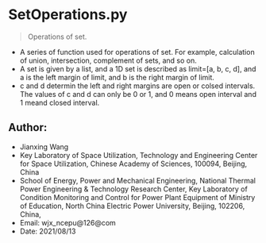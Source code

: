 # SetOperations.py
> Operations of set.
* A series of function used for operations of set. For example, calculation of union, intersection, complement of sets, and so on.
* A set is given by a list, and a 1D set is described as limit=[a, b, c, d], and a is the left margin of limit, and b is the right margin of limit.
* c and d determin the left and right margins are open or colsed intervals. The values of c and d can only be 0 or 1, and 0 means open interval and 1 meand closed interval.
## Author: 
* Jianxing Wang
* Key Laboratory of Space Utilization, Technology and Engineering Center for Space Utilization, Chinese Academy of Sciences, 100094, Beijing, China
* School of Energy, Power and Mechanical Engineering, National Thermal Power Engineering & Technology Research Center, Key Laboratory of Condition Monitoring and Control for Power Plant Equipment of Ministry of Education, North China Electric Power University, Beijing, 102206, China,
* Email: wjx_ncepu@126@com
* Date: 2021/08/13
